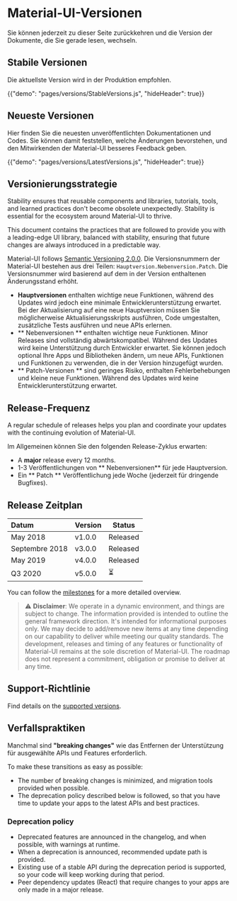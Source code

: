 # Material-UI-Versionen

<p class="description">Sie können jederzeit zu dieser Seite zurückkehren und die Version der Dokumente, die Sie gerade lesen, wechseln.</p>

## Stabile Versionen

Die aktuellste Version wird in der Produktion empfohlen.

{{"demo": "pages/versions/StableVersions.js", "hideHeader": true}}

## Neueste Versionen

Hier finden Sie die neuesten unveröffentlichten Dokumentationen und Codes. Sie können damit feststellen, welche Änderungen bevorstehen, und den Mitwirkenden der Material-UI besseres Feedback geben.

{{"demo": "pages/versions/LatestVersions.js", "hideHeader": true}}

## Versionierungsstrategie

Stability ensures that reusable components and libraries, tutorials, tools, and learned practices don't become obsolete unexpectedly. Stability is essential for the ecosystem around Material-UI to thrive.

This document contains the practices that are followed to provide you with a leading-edge UI library, balanced with stability, ensuring that future changes are always introduced in a predictable way.

Material-UI follows [Semantic Versioning 2.0.0](https://semver.org/). Die Versionsnummern der Material-UI bestehen aus drei Teilen: `Hauptversion.Nebenversion.Patch`. Die Versionsnummer wird basierend auf dem in der Version enthaltenen Änderungsstand erhöht.

- **Hauptversionen** enthalten wichtige neue Funktionen, während des Updates wird jedoch eine minimale Entwicklerunterstützung erwartet. Bei der Aktualisierung auf eine neue Hauptversion müssen Sie möglicherweise Aktualisierungsskripts ausführen, Code umgestalten, zusätzliche Tests ausführen und neue APIs erlernen.
- ** Nebenversionen ** enthalten wichtige neue Funktionen. Minor Releases sind vollständig abwärtskompatibel. Während des Updates wird keine Unterstützung durch Entwickler erwartet. Sie können jedoch optional Ihre Apps und Bibliotheken ändern, um neue APIs, Funktionen und Funktionen zu verwenden, die in der Version hinzugefügt wurden.
- ** Patch-Versionen ** sind geringes Risiko, enthalten Fehlerbehebungen und kleine neue Funktionen. Während des Updates wird keine Entwicklerunterstützung erwartet.

## Release-Frequenz

A regular schedule of releases helps you plan and coordinate your updates with the continuing evolution of Material-UI.

Im Allgemeinen können Sie den folgenden Release-Zyklus erwarten:

- A **major** release every 12 months.
- 1-3 Veröffentlichungen von ** Nebenversionen** für jede Hauptversion.
- Ein ** Patch ** Veröffentlichung jede Woche (jederzeit für dringende Bugfixes).

## Release Zeitplan

| Datum          | Version | Status   |
|:-------------- |:------- | -------- |
| May 2018       | v1.0.0  | Released |
| Septembre 2018 | v3.0.0  | Released |
| May 2019       | v4.0.0  | Released |
| Q3 2020        | v5.0.0  | ⏳        |


You can follow the [milestones](https://github.com/mui-org/material-ui/milestones) for a more detailed overview.

> ⚠️ **Disclaimer**: We operate in a dynamic environment, and things are subject to change. The information provided is intended to outline the general framework direction. It's intended for informational purposes only. We may decide to add/remove new items at any time depending on our capability to deliver while meeting our quality standards. The development, releases and timing of any features or functionality of Material-UI remains at the sole discretion of Material-UI. The roadmap does not represent a commitment, obligation or promise to deliver at any time.

## Support-Richtlinie

Find details on the [supported versions](/getting-started/support/#supported-versions).

## Verfallspraktiken

Manchmal sind **"breaking changes"** wie das Entfernen der Unterstützung für ausgewählte APIs und Features erforderlich.

To make these transitions as easy as possible:

- The number of breaking changes is minimized, and migration tools provided when possible.
- The deprecation policy described below is followed, so that you have time to update your apps to the latest APIs and best practices.

### Deprecation policy

- Deprecated features are announced in the changelog, and when possible, with warnings at runtime.
- When a deprecation is announced, recommended update path is provided.
- Existing use of a stable API during the deprecation period is supported, so your code will keep working during that period.
- Peer dependency updates (React) that require changes to your apps are only made in a major release.